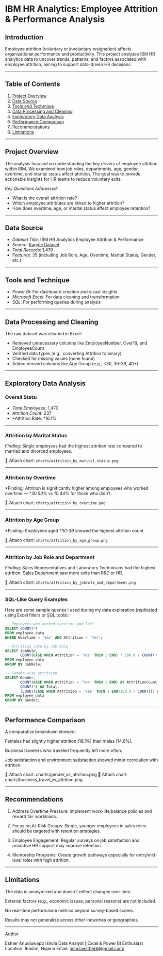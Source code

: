 # IBM HR Analytics: Employee Attrition & Performance Analysis

## Introduction

Employee attrition (voluntary or involuntary resignation) affects organizational performance and productivity. This project analyzes IBM HR analytics data to uncover trends, patterns, and factors associated with employee attrition, aiming to support data-driven HR decisions.

---

## Table of Contents

1. [Project Overview](#project-overview)  
2. [Data Source](#data-source)  
3. [Tools and Technique](#tools-and-technique)  
4. [Data Processing and Cleaning](#data-processing-and-cleaning)  
5. [Exploratory Data Analysis](#exploratory-data-analysis)  
6. [Performance Comparison](#performance-comparison)  
7. [Recommendations](#recommendations)  
8. [Limitations](#limitations)

---

## Project Overview

The analysis focused on understanding the key drivers of employee attrition within IBM. We examined how job roles, departments, age, gender, overtime, and marital status affect attrition. The goal was to provide actionable insights for HR teams to reduce voluntary exits.

*Key Questions Addressed:*
- What is the overall attrition rate?
- Which employee attributes are linked to higher attrition?
- How does overtime, age, or marital status affect employee retention?

---

## Data Source

- *Dataset Title*: IBM HR Analytics Employee Attrition & Performance  
- *Source*: [Kaggle Dataset](https://www.kaggle.com/datasets/pavansubhasht/ibm-hr-analytics-attrition-dataset)  
- *Total Records*: 1,470  
- *Features*: 35 (including Job Role, Age, Overtime, Marital Status, Gender, etc.)

---

## Tools and Technique

- *Power BI*: For dashboard creation and visual insights  
- *Microsoft Excel*: For data cleaning and transformation  
- *SQL*: For performing queries during analysis

---

## Data Processing and Cleaning

The raw dataset was cleaned in Excel:
- Removed unnecessary columns like EmployeeNumber, Over18, and EmployeeCount
- Verified data types (e.g., converting Attrition to binary)
- Checked for missing values (none found)
- Added derived columns like Age Group (e.g., <30, 30-39, 40+)

---

##  Exploratory Data Analysis

###  Overall Stats:
- *Total Employees*: 1,470  
- *Attrition Count*: 237  
- *Attrition Rate: **16.1%*

---

### Attrition by Marital Status  
*Finding*: Single employees had the highest attrition rate compared to married and divorced employees.

📌 Attach chart: `charts/attrition_by_marital_status.png`

---

###  Attrition by Overtime  
*Finding: Attrition is significantly higher among employees who worked overtime — **30.53%* vs *10.44%* for those who didn’t.

📌 Attach chart: `charts/attrition_by_overtime.png`

---

### Attrition by Age Group  
*Finding: Employees aged **30-39* showed the highest attrition count.

📌 Attach chart: `charts/attrition_by_age_group.png`

---

###  Attrition by Job Role and Department  
*Finding*: Sales Representatives and Laboratory Technicians had the highest attrition. Sales Department saw more exits than R&D or HR.

📌 Attach chart: `charts/attrition_by_jobrole_and_department.png`

---

###  SQL-Like Query Examples

Here are some sample queries I used during my data exploration (replicated using Excel filters or SQL tools):

```sql
-- Employees who worked overtime and left
SELECT COUNT(*) 
FROM employee_data
WHERE Overtime = 'Yes' AND Attrition = 'Yes';

-- Attrition rate by Job Role
SELECT JobRole, 
       COUNT(CASE WHEN Attrition = 'Yes' THEN 1 END) * 100.0 / COUNT(*) AS AttritionRate
FROM employee_data
GROUP BY JobRole;

-- Gender-wise attrition
SELECT Gender, 
       COUNT(CASE WHEN Attrition = 'Yes' THEN 1 END) AS AttritionCount,
       COUNT(*) AS Total,
       (COUNT(CASE WHEN Attrition = 'Yes' THEN 1 END)100.0 / COUNT()) AS AttritionRate
FROM employee_data
GROUP BY Gender;
```

---
## Performance Comparison

A comparative breakdown showed:

Females had slightly higher attrition (18.1%) than males (14.6%).

Business travelers who traveled frequently left more often.

Job satisfaction and environment satisfaction showed minor correlation with attrition.


📌 Attach chart: charts/gender_vs_attrition.png
📌 Attach chart: charts/business_travel_vs_attrition.png


---

## Recommendations

1. Address Overtime Pressure: Implement work-life balance policies and reward fair workloads.


2. Focus on At-Risk Groups: Single, younger employees in sales roles should be targeted with retention strategies.


3. Employee Engagement: Regular surveys on job satisfaction and proactive HR support may improve retention.


4. Mentorship Programs: Create growth pathways especially for entry/mid-level roles with high attrition.




---

 ## Limitations

The data is anonymized and doesn't reflect changes over time.

External factors (e.g., economic issues, personal reasons) are not included.

No real-time performance metrics beyond survey-based scores.

Results may not generalize across other industries or geographies.

---

Author

Esther Anuoluwapo Ishola
Data Analyst | Excel & Power BI Enthusiast
Location: Ibadan, Nigeria
Email: [isholaesther6@gmail.com]
